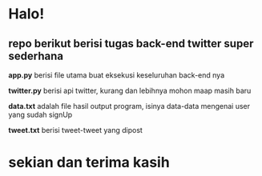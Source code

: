 # Halo!
## repo berikut berisi tugas back-end twitter super sederhana

**app.py** berisi file utama buat eksekusi keseluruhan back-end nya

**twitter.py** berisi api twitter, kurang dan lebihnya mohon maap masih baru

**data.txt** adalah file hasil output program, isinya data-data mengenai user yang sudah signUp

**tweet.txt** berisi tweet-tweet yang dipost


# sekian dan terima kasih

